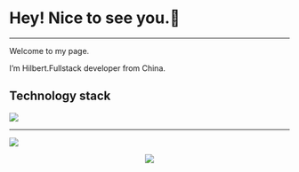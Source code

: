 # Hey! Nice to see you.👋

---

Welcome to my page.

I’m Hilbert.Fullstack developer from China.

## Technology stack
![](https://img.shields.io/badge/Go-blue?style=plastic&logo=Go)

---

![](https://github-readme-activity-graph.cyclic.app/graph?username=moonerhigh&theme=github)
<div align="center"> <img src="https://visitor-badge.glitch.me/badge?page_id=moonerhigh" /> </div>
